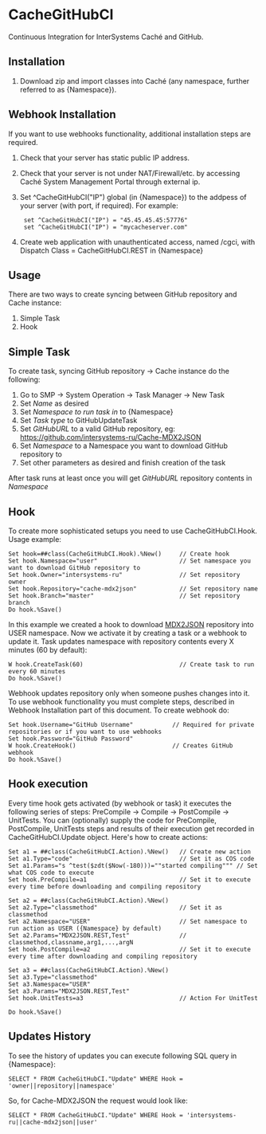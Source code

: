 # CacheGitHubCI
Continuous Integration for InterSystems Caché and GitHub. 

Installation
-----------

1. Download zip and import classes into Caché (any namespace, further referred to as {Namespace}).

Webhook Installation
-----------

If you want to use webhooks functionality, additional installation steps are required.

1. Check that your server has static public IP address. 
2. Check that your server is not under NAT/Firewall/etc. by accessing Caché System Management Portal through external ip.
3. Set  ^CacheGitHubCI("IP") global (in {Namespace}) to the addpess of your server (with port, if required). For example: 

        set ^CacheGitHubCI("IP") = "45.45.45.45:57776"
        set ^CacheGitHubCI("IP") = "mycacheserver.com"
       
4. Create web application with unauthenticated access, named /cgci, with Dispatch Class = CacheGitHubCI.REST in {Namespace}

Usage 
-----------

There are two ways to create syncing between GitHub repository and Cache instance:

1. Simple Task
2. Hook

Simple Task
-----------

To create task, syncing  GitHub repository → Cache instance do the following:

1. Go to SMP → System Operation → Task Manager → New Task
2. Set <i>Name</i> as desired
3. Set <i>Namespace to run task in</i> to {Namespace}
4. Set <i>Task type</i> to GitHubUpdateTask
5. Set <i>GitHubURL</i> to a valid GitHub repository, eg: https://github.com/intersystems-ru/Cache-MDX2JSON
7. Set <i>Namespace</i> to a Namespace you want to download GitHub repository to
8. Set other parameters as desired and finish creation of the task

After task runs at least once you will get <i>GitHubURL</i> repository contents in <i>Namespace</i>

Hook
-----------

To create more sophisticated setups you need to use CacheGitHubCI.Hook. Usage example:

    Set hook=##class(CacheGitHubCI.Hook).%New()     // Create hook
    Set hook.Namespace="user"                       // Set namespace you want to download GitHub repository to
    Set hook.Owner="intersystems-ru"                // Set repository owner
    Set hook.Repository="cache-mdx2json"            // Set repository name
    Set hook.Branch="master"                        // Set repository branch
    Do hook.%Save()
    
In this example we created a hook to download [MDX2JSON](https://github.com/intersystems-ru/Cache-MDX2JSON) repository into USER namespace. Now we activate it by creating a task or a webhook to update it. Task updates namespace with repository contents every X minutes (60 by default):

    W hook.CreateTask(60)                           // Create task to run every 60 minutes
    Do hook.%Save()
        
Webhook updates repository only when someone pushes changes into it. To use webhook functionality you must complete steps, described in Webhook Installation part of this document. To create webhook do:

    Set hook.Username="GitHub Username"           // Required for private repositories or if you want to use webhooks
    Set hook.Password="GitHub Password" 
    W hook.CreateHook()                           // Creates GitHub webhook
    Do hook.%Save()
        
Hook execution
-----------

Every time hook gets activated (by webhook or task) it executes the following series of steps: PreCompile → Compile → PostCompile → UnitTests. You can (optionally) supply the code for PreCompile, PostCompile, UnitTests steps and results of their execution get recorded in CacheGitHubCI.Update object. Here's how to create actions:

    Set a1 = ##class(CacheGitHubCI.Action).%New()   // Create new action
    Set a1.Type="code"                              // Set it as COS code
    Set a1.Params="s ^test($zdt($Now(-180)))=""started compiling""" // Set what COS code to execute 
    Set hook.PreCompile=a1                          // Set it to execute every time before downloading and compiling repository
        
    Set a2 = ##class(CacheGitHubCI.Action).%New()
    Set a2.Type="classmethod"                       // Set it as classmethod
    Set a2.Namespace="USER"                         // Set namespace to run action as USER ({Namespace} by default)
    Set a2.Params="MDX2JSON.REST,Test"              // classmethod,classname,arg1,...,argN
    Set hook.PostCompile=a2                         // Set it to execute every time after downloading and compiling repository
        
    Set a3 = ##class(CacheGitHubCI.Action).%New()
    Set a3.Type="classmethod"
    Set a3.Namespace="USER"
    Set a3.Params="MDX2JSON.REST,Test"
    Set hook.UnitTests=a3                           // Action For UnitTest
    
    Do hook.%Save()

Updates History
-----------
To see the history of updates you can execute following SQL query in {Namespace}:

    SELECT * FROM CacheGitHubCI."Update" WHERE Hook = 'owner||repository||namespace'
        
So, for Cache-MDX2JSON the request would look like:

    SELECT * FROM CacheGitHubCI."Update" WHERE Hook = 'intersystems-ru||cache-mdx2json||user'
